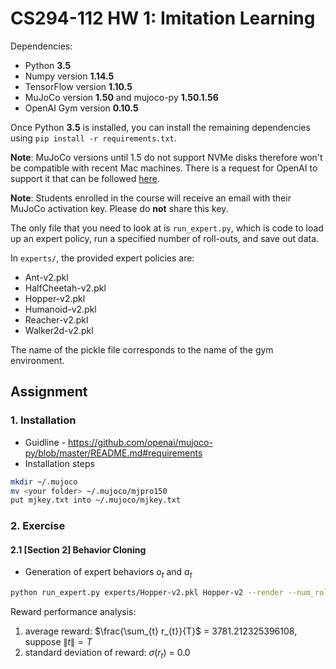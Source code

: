 # CS294-112 HW 1: Imitation Learning

Dependencies:
 * Python **3.5**
 * Numpy version **1.14.5**
 * TensorFlow version **1.10.5**
 * MuJoCo version **1.50** and mujoco-py **1.50.1.56**
 * OpenAI Gym version **0.10.5**

Once Python **3.5** is installed, you can install the remaining dependencies using `pip install -r requirements.txt`.

**Note**: MuJoCo versions until 1.5 do not support NVMe disks therefore won't be compatible with recent Mac machines.
There is a request for OpenAI to support it that can be followed [here](https://github.com/openai/gym/issues/638).

**Note**: Students enrolled in the course will receive an email with their MuJoCo activation key. Please do **not** share this key.

The only file that you need to look at is `run_expert.py`, which is code to load up an expert policy, run a specified number of roll-outs, and save out data.

In `experts/`, the provided expert policies are:
* Ant-v2.pkl
* HalfCheetah-v2.pkl
* Hopper-v2.pkl
* Humanoid-v2.pkl
* Reacher-v2.pkl
* Walker2d-v2.pkl

The name of the pickle file corresponds to the name of the gym environment.

## Assignment
### 1. Installation

* Guidline - https://github.com/openai/mujoco-py/blob/master/README.md#requirements  
* Installation steps
```bash
mkdir ~/.mujoco
mv <your folder> ~/.mujoco/mjpro150
put mjkey.txt into ~/.mujoco/mjkey.txt
```

### 2. Exercise
#### 2.1 [Section 2] Behavior Cloning
* Generation of expert behaviors $o_t$ and $a_t$
```bash
python run_expert.py experts/Hopper-v2.pkl Hopper-v2 --render --num_rollouts 1
```
Reward performance analysis:
1. average reward: $\frac{\sum_{t} r_{t}}{T}$ = 3781.212325396108, suppose $\left\lVert t \right\rVert = T$
2. standard deviation of reward: $\sigma(r_{t})$ = 0.0